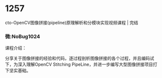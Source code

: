 # 1257
cto-OpenCV图像拼接(pipeline)原理解析和分模块实现视频课程 | 完结
### 微:NoBug1024 


课程介绍：

分享关于图像拼接的经验和代码，逐过程剖析图像拼接的各个过程，并且编码试下，为深入理解OpenCV Stitching PipeLine，并进一步编写大型图像拼接项目打下坚实基础。
